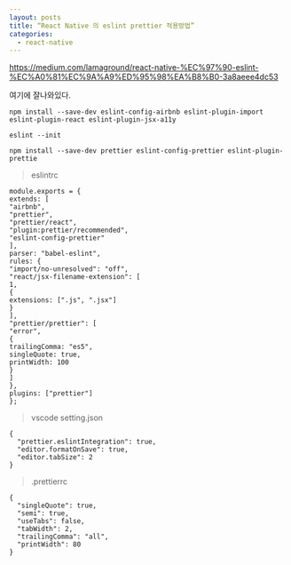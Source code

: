 ```yaml
---
layout: posts
title: “React Native 의 eslint prettier 적용방법”
categories:
  - react-native
---
```


https://medium.com/lamaground/react-native-%EC%97%90-eslint-%EC%A0%81%EC%9A%A9%ED%95%98%EA%B8%B0-3a8aeee4dc53

여기에 잘나와있다.

`npm install --save-dev eslint-config-airbnb eslint-plugin-import eslint-plugin-react eslint-plugin-jsx-a11y`

`eslint --init`

`npm install --save-dev prettier eslint-config-prettier eslint-plugin-prettie`

> eslintrc

```
module.exports = {
extends: [
"airbnb",
"prettier",
"prettier/react",
"plugin:prettier/recommended",
"eslint-config-prettier"
],
parser: "babel-eslint",
rules: {
"import/no-unresolved": "off",
"react/jsx-filename-extension": [
1,
{
extensions: [".js", ".jsx"]
}
],
"prettier/prettier": [
"error",
{
trailingComma: "es5",
singleQuote: true,
printWidth: 100
}
]
},
plugins: ["prettier"]
};
```

> vscode setting.json

```
{
  "prettier.eslintIntegration": true,
  "editor.formatOnSave": true,
  "editor.tabSize": 2
}
```

> .prettierrc

```
{
  "singleQuote": true,
  "semi": true,
  "useTabs": false,
  "tabWidth": 2,
  "trailingComma": "all",
  "printWidth": 80
}
```

